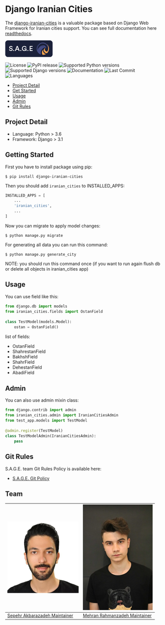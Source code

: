 # Django Iranian Cities

The [django-iranian-cities](https://github.com/sageteam-org/django-iranian-cities) is a valuable package based on Django Web Framework for Iranian cities support. You can see full documentation here [readthedocs](https://django-iranian-cities.readthedocs.io/).

[![SageTeam](https://github.com/sageteam-org/django-sage-painless/blob/develop/docs/images/tag_sage.png?raw=true "SageTeam")](http://sageteam.org)

![License](https://img.shields.io/github/license/sageteam-org/django-iranian-cities "django-iranian-cities")
![PyPI release](https://img.shields.io/pypi/v/django-iranian-cities "django-iranian-cities")
![Supported Python versions](https://img.shields.io/pypi/pyversions/django-iranian-cities "django-iranian-cities")
![Supported Django versions](https://img.shields.io/pypi/djversions/django-iranian-cities "django-iranian-cities")
![Documentation](https://img.shields.io/readthedocs/django-iranian-cities "django-iranian-cities")
![Last Commit](https://img.shields.io/github/last-commit/sageteam-org/django-iranian-cities/master "django-iranian-cities")
![Languages](https://img.shields.io/github/languages/top/sageteam-org/django-iranian-cities "django-iranian-cities")

- [Project Detail](#project-detail)
- [Get Started](#getting-started)
- [Usage](#usage)
- [Admin](#admin)
- [Git Rules](#git-rules)

## Project Detail

- Language: Python > 3.6
- Framework: Django > 3.1

## Getting Started

First you have to install package using pip:

```shell
$ pip install django-iranian-cities
```

Then you should add `iranian_cities` to INSTALLED_APPS:

```python
INSTALLED_APPS = [
    ...
    'iranian_cities',
    ...
]
```

Now you can migrate to apply model changes:

```shell
$ python manage.py migrate
```

For generating all data you can run this command:

```shell
$ python manage.py generate_city
```

NOTE: you should run this command once (if you want to run again flush db or delete all objects in iranian_cities app)

## Usage

You can use field like this:

```python
from django.db import models
from iranian_cities.fields import OstanField

class TestModel(models.Model):
    ostan = OstanField()
```

list of fields:

- OstanField
- ShahrestanField
- BakhshField
- ShahrField
- DehestanField
- AbadiField


## Admin

You can also use admin mixin class:

```python
from django.contrib import admin
from iranian_cities.admin import IranianCitiesAdmin
from test_app.models import TestModel

@admin.register(TestModel)
class TestModelAdmin(IranianCitiesAdmin):
    pass
```

## Git Rules

S.A.G.E. team Git Rules Policy is available here:

- [S.A.G.E. Git Policy](https://www.atlassian.com/git/tutorials/comparing-workflows/gitflow-workflow)

## Team
| [<img src="https://github.com/sageteam-org/django-sage-painless/blob/develop/docs/images/sepehr.jpeg?raw=true" width="230px" height="230px" alt="Sepehr Akbarzadeh">](https://github.com/sepehr-akbarzadeh) | [<img src="https://github.com/sageteam-org/django-sage-painless/blob/develop/docs/images/mehran.png?raw=true" width="225px" height="340px" alt="Mehran Rahmanzadeh">](https://github.com/mehran-rahmanzdeh) |
| ---------------------------------------------------------------------------------------------------------------------------------------------------------------------- | ---------------------------------------------------------------------------------------------------------------------------------------------------- |
| [Sepehr Akbarazadeh Maintainer](https://github.com/sepehr-akbarzadeh)                                                                                                             | [Mehran Rahmanzadeh Maintainer](https://github.com/mehran-rahmanzadeh)                                                                                                       |